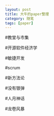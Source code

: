 ```yaml
---
layout: post
title: 大牛的paper整理
category: 随笔
tags: [paper]
---
```


#教堂与市集

#开源软件经济学

#敏捷开发

#scrum

#新方法论

#没有银弹

#人月神话

#龙卷风暴

